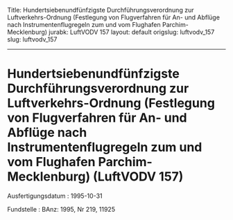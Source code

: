 Title: Hundertsiebenundfünfzigste Durchführungsverordnung zur Luftverkehrs-Ordnung
  (Festlegung von Flugverfahren für An- und Abflüge nach Instrumentenflugregeln zum
  und vom Flughafen Parchim-Mecklenburg)
jurabk: LuftVODV 157
layout: default
origslug: luftvodv_157
slug: luftvodv_157

---

# Hundertsiebenundfünfzigste Durchführungsverordnung zur Luftverkehrs-Ordnung (Festlegung von Flugverfahren für An- und Abflüge nach Instrumentenflugregeln zum und vom Flughafen Parchim-Mecklenburg) (LuftVODV 157)

Ausfertigungsdatum
:   1995-10-31

Fundstelle
:   BAnz: 1995, Nr 219, 11925

